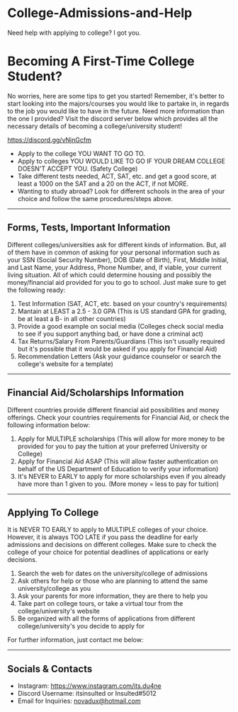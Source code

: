 # College-Admissions-and-Help
Need help with applying to college? I got you.
# Becoming A First-Time College Student?
No worries, here are some tips to get you started!
Remember, it's better to start looking into the majors/courses you would like to partake in, in regards to the job you would like to have in the future.
Need more information than the one I provided? Visit the discord server below which provides all the necessary details of becoming a college/university student!

https://discord.gg/vNjnGcfm

- Apply to the college YOU WANT TO GO TO.
- Apply to colleges YOU WOULD LIKE TO GO IF YOUR DREAM COLLEGE DOESN'T ACCEPT YOU. (Safety College)
- Take different tests needed, ACT, SAT, etc. and get a good score, at least a 1000 on the SAT and a 20 on the ACT, if not MORE.
- Wanting to study abroad? Look for different schools in the area of your choice and follow the same procedures/steps above.

--------------------------------------------------------------------------------
Forms, Tests, Important Information
-
Different colleges/universities ask for different kinds of information. But, all of them have in common of asking for your personal information such as your SSN (Social Security Number), DOB (Date of Birth), First, Middle Initial, and Last Name, your Address, Phone Number, and, if viable, your current living situation. All of which could determine housing and possibly the money/financial aid provided for you to go to school. Just make sure to get the following ready:

1. Test Information (SAT, ACT, etc. based on your country's requirements)
2. Mantain at LEAST a 2.5 - 3.0 GPA (This is US standard GPA for grading, be at least a B- in all other countries)
3. Provide a good example on social media (Colleges check social media to see if you support anything bad, or have done a criminal act)
4. Tax Returns/Salary From Parents/Guardians (This isn't usually required but it's possible that it would be asked if you apply for Financial Aid)
5. Recommendation Letters (Ask your guidance counselor or search the college's website for a template)

--------------------------------------------------------------------------------
Financial Aid/Scholarships Information
-
Different countries provide different financial aid possibilities and money offerings. Check your countries requirements for Financial Aid, or check the following information below:

1. Apply for MULTIPLE scholarships (This will allow for more money to be provided for you to pay the tuition at your preferred University or College)
2. Apply for Financial Aid ASAP (This will allow faster authentication on behalf of the US Department of Education to verify your information)
3. It's NEVER to EARLY to apply for more scholarships even if you already have more than 1 given to you. (More money = less to pay for tuition)

--------------------------------------------------------------------------------
Applying To College
-
It is NEVER TO EARLY to apply to MULTIPLE colleges of your choice. However, it is always TOO LATE if you pass the deadline for early admissions and decisions on different colleges. Make sure to check the college of your choice for potential deadlines of applications or early decisions.

1. Search the web for dates on the university/college of admissions
2. Ask others for help or those who are planning to attend the same university/college as you
3. Ask your parents for more information, they are there to help you
4. Take part on college tours, or take a virtual tour from the college/university's website
5. Be organized with all the forms of applications from different college/university's you decide to apply for

For further information, just contact me below:

--------------------------------------------------------------------------------
Socials & Contacts
-
- Instagram:
https://www.instagram.com/its.du4ne
- Discord Username:
itsinsulted or Insulted#5012
- Email for Inquiries:
novadux@hotmail.com
